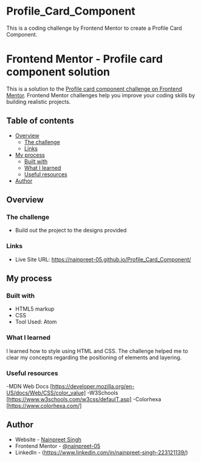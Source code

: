 # Profile_Card_Component
This is a coding challenge by Frontend Mentor to create a Profile Card Component.
# Frontend Mentor - Profile card component solution

This is a solution to the [Profile card component challenge on Frontend Mentor](https://www.frontendmentor.io/challenges/profile-card-component-cfArpWshJ). Frontend Mentor challenges help you improve your coding skills by building realistic projects. 

## Table of contents

- [Overview](#overview)
  - [The challenge](#the-challenge)
  - [Links](#links)
- [My process](#my-process)
  - [Built with](#built-with)
  - [What I learned](#what-i-learned)
  - [Useful resources](#useful-resources)
- [Author](#author)

## Overview

### The challenge

- Build out the project to the designs provided


### Links

- Live Site URL: https://nainpreet-05.github.io/Profile_Card_Component/

## My process

### Built with

- HTML5 markup
- CSS
- Tool Used: Atom

### What I learned

I learned how to style using HTML and CSS. The challenge helped me to clear my concepts regarding the positioning of elements and layering.


### Useful resources

-MDN Web Docs [https://developer.mozilla.org/en-US/docs/Web/CSS/color_value]
-W3Schools [https://www.w3schools.com/w3css/defaulT.asp]
-Colorhexa [https://www.colorhexa.com/]

## Author

- Website - [Nainpreet Singh](https://www.your-site.com)
- Frontend Mentor - [@nainpreet-05](https://www.frontendmentor.io/profile/nainpreet-05)
- LinkedIn - (https://www.linkedin.com/in/nainpreet-singh-223121139/)
